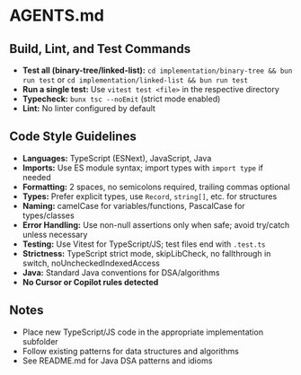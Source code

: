 # AGENTS.md

## Build, Lint, and Test Commands
- **Test all (binary-tree/linked-list):** `cd implementation/binary-tree && bun run test` or `cd implementation/linked-list && bun run test`
- **Run a single test:** Use `vitest test <file>` in the respective directory
- **Typecheck:** `bunx tsc --noEmit` (strict mode enabled)
- **Lint:** No linter configured by default

## Code Style Guidelines
- **Languages:** TypeScript (ESNext), JavaScript, Java
- **Imports:** Use ES module syntax; import types with `import type` if needed
- **Formatting:** 2 spaces, no semicolons required, trailing commas optional
- **Types:** Prefer explicit types, use `Record`, `string[]`, etc. for structures
- **Naming:** camelCase for variables/functions, PascalCase for types/classes
- **Error Handling:** Use non-null assertions only when safe; avoid try/catch unless necessary
- **Testing:** Use Vitest for TypeScript/JS; test files end with `.test.ts`
- **Strictness:** TypeScript strict mode, skipLibCheck, no fallthrough in switch, noUncheckedIndexedAccess
- **Java:** Standard Java conventions for DSA/algorithms
- **No Cursor or Copilot rules detected**

## Notes
- Place new TypeScript/JS code in the appropriate implementation subfolder
- Follow existing patterns for data structures and algorithms
- See README.md for Java DSA patterns and idioms
